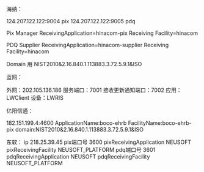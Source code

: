 海纳：

124.207.122.122:9004 pix
124.207.122.122:9005 pdq

Pix Manager
ReceivingApplication=hinacom-pix 
Receiving Facility=hinacom

PDQ Supplier
ReceivingApplication=hinacom-supplier 
Receiving Facility=hinacom

Domain 用 NIST2010&2.16.840.1.113883.3.72.5.9.1&ISO


蓝网：

外网：202.105.136.186
服务端口：7001
接收更新通知端口：7002
应用：LWClient
设备：LWRIS


亿阳信通：

182.151.199.4:4600
ApplicationName:boco-ehrb
FacilityName:boco-ehrb-pix
domain:NIST2010&2.16.840.1.113883.3.72.5.9.1&ISO


东软：
ip 218.25.39.45
pix端口号 3600
pixReceivingApplication NEUSOFT
pixReceivingFacility NEUSOFT_PLATFORM
pdq端口号 3601
pdqReceivingApplication NEUSOFT
pdqReceivingFacility NEUSOFT_PLATFORM
